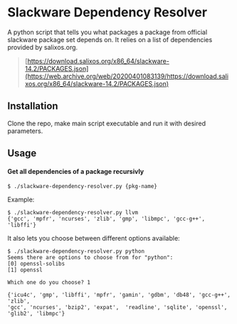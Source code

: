 # Slackware Dependency Resolver

A python script that tells you what packages a package from official slackware package set depends on.
It relies on a list of dependencies provided by salixos.org.

> [https://download.salixos.org/x86_64/slackware-14.2/PACKAGES.json](https://web.archive.org/web/20200401083139/https://download.salixos.org/x86_64/slackware-14.2/PACKAGES.json)


## Installation

Clone the repo, make main script executable and run it with desired parameters.

## Usage

#### Get all dependencies of a package recursivly

    $ ./slackware-dependency-resolver.py {pkg-name}

Example:

    $ ./slackware-dependency-resolver.py llvm
    {'gcc', 'mpfr', 'ncurses', 'zlib', 'gmp', 'libmpc', 'gcc-g++', 'libffi'}

It also lets you choose between different options available:

    $ ./slackware-dependency-resolver.py python
    Seems there are options to choose from for "python":
    [0] openssl-solibs
    [1] openssl

    Which one do you choose? 1
    
    {'icu4c', 'gmp', 'libffi', 'mpfr', 'gamin', 'gdbm', 'db48', 'gcc-g++', 'zlib',
    'gcc', 'ncurses', 'bzip2', 'expat',  'readline', 'sqlite', 'openssl', 'glib2', 'libmpc'}
